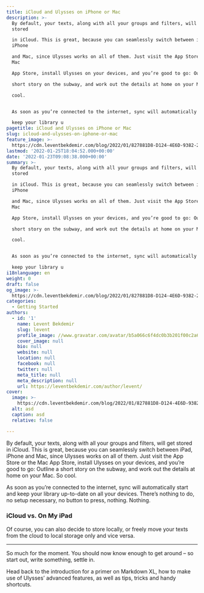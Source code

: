 ```yaml
---
title: iCloud and Ulysses on iPhone or Mac
description: >-
  By default, your texts, along with all your groups and filters, will get
  stored

  in iCloud. This is great, because you can seamlessly switch between iPad,
  iPhone

  and Mac, since Ulysses works on all of them. Just visit the App Store or the
  Mac

  App Store, install Ulysses on your devices, and you’re good to go: Outline a

  short story on the subway, and work out the details at home on your Mac. So

  cool.


  As soon as you’re connected to the internet, sync will automatically start and

  keep your library u
pagetitle: iCloud and Ulysses on iPhone or Mac
slug: icloud-and-ulysses-on-iphone-or-mac
feature_image: >-
  https://cdn.leventbekdemir.com/blog/2022/01/827881D8-D124-4E6D-9382-25091E7F2564.jpeg
lastmod: '2022-01-25T18:04:52.000+00:00'
date: '2022-01-23T09:08:38.000+00:00'
summary: >-
  By default, your texts, along with all your groups and filters, will get
  stored

  in iCloud. This is great, because you can seamlessly switch between iPad,
  iPhone

  and Mac, since Ulysses works on all of them. Just visit the App Store or the
  Mac

  App Store, install Ulysses on your devices, and you’re good to go: Outline a

  short story on the subway, and work out the details at home on your Mac. So

  cool.


  As soon as you’re connected to the internet, sync will automatically start and

  keep your library u
i18nlanguage: en
weight: 0
draft: false
og_image: >-
  https://cdn.leventbekdemir.com/blog/2022/01/827881D8-D124-4E6D-9382-25091E7F2564.jpeg
categories:
  - Getting Started
authors:
  - id: '1'
    name: Levent Bekdemir
    slug: levent
    profile_image: //www.gravatar.com/avatar/b5a066c6f4dc0b3b201f00c2a60178c5?s=250&d=mm&r=x
    cover_image: null
    bio: null
    website: null
    location: null
    facebook: null
    twitter: null
    meta_title: null
    meta_description: null
    url: https://leventbekdemir.com/author/levent/
cover:
  image: >-
    https://cdn.leventbekdemir.com/blog/2022/01/827881D8-D124-4E6D-9382-25091E7F2564.jpeg
  alt: asd
  caption: asd
  relative: false

---
```

<p>By default, your texts, along with all your groups and filters, will get stored in iCloud. This is great, because you can seamlessly switch between iPad, iPhone and Mac, since Ulysses works on all of them. Just visit the App Store or the Mac App Store, install Ulysses on your devices, and you’re good to go: Outline a short story on the subway, and work out the details at home on your Mac. So cool.</p><p>As soon as you’re connected to the internet, sync will automatically start and keep your library up-to-date on all your devices. There’s nothing to do, no setup necessary, no button to press, nothing. Nothing.</p><h3 id="icloud-vs-on-my-ipad">iCloud vs. On My iPad</h3><p>Of course, you can also decide to store locally, or freely move your texts from the cloud to local storage only and vice versa.</p><hr><p>So much for the moment. You should now know enough to get around – so start out, write something, settle in.</p><p>Head back to the introduction for a primer on Markdown XL, how to make use of Ulysses’ advanced features, as well as tips, tricks and handy shortcuts.</p>
